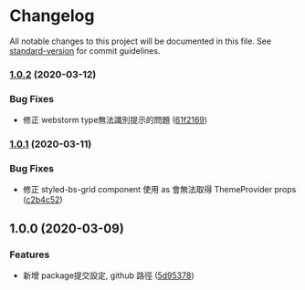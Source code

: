 # Changelog

All notable changes to this project will be documented in this file. See [standard-version](https://github.com/conventional-changelog/standard-version) for commit guidelines.

### [1.0.2](https://github.com/imagine10255/styled-bs-grid/compare/v1.0.1...v1.0.2) (2020-03-12)


### Bug Fixes

* 修正 webstorm type無法識別提示的問題 ([61f2169](https://github.com/imagine10255/styled-bs-grid/commit/61f216912b9f800ca853646a4d4d825583daefb2))

### [1.0.1](https://github.com/imagine10255/styled-bs-grid/compare/v1.0.0...v1.0.1) (2020-03-11)


### Bug Fixes

* 修正 styled-bs-grid component 使用 as 會無法取得 ThemeProvider props ([c2b4c52](https://github.com/imagine10255/styled-bs-grid/commit/c2b4c523b6a02573112647e00a70e7775388570c))

## 1.0.0 (2020-03-09)


### Features

* 新增 package提交設定, github 路徑 ([5d95378](https://github.com/imagine10255/styled-bs-grid/commit/5d953785aa9517ba463c0e116104842cde6c440d))

